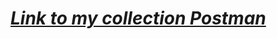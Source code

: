 # ***<a href="https://www.postman.com/spaceflight-saganist-5589020/workspace/test-workspace/collection/23766224-5b1c889b-c8bc-4574-ad5c-3736ee7fa534?ctx=documentation&tab=variables" target="_blank">Link to my collection Postman</a>***